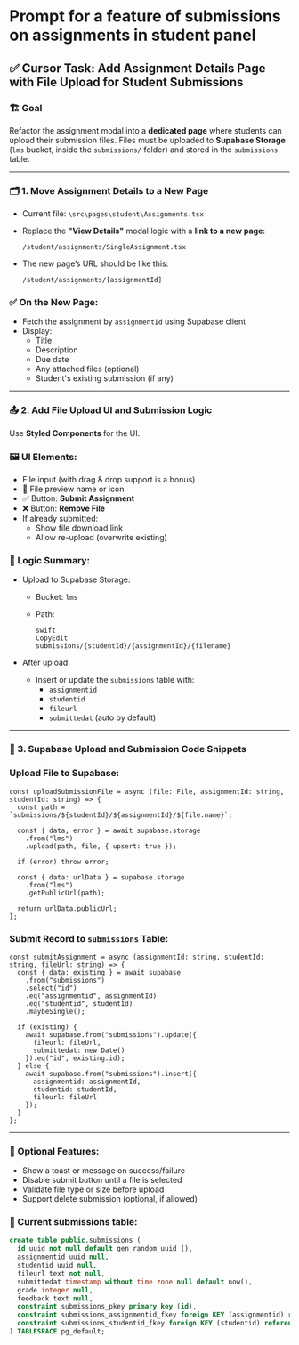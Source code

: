# Prompt for a feature of submissions on assignments in student panel

## ✅ Cursor Task: Add Assignment Details Page with File Upload for Student Submissions

### 🏗️ Goal

Refactor the assignment modal into a **dedicated page** where students can upload their submission files. Files must be uploaded to **Supabase Storage** (`lms` bucket, inside the `submissions/` folder) and stored in the `submissions` table.

---

### 🗂️ 1. Move Assignment Details to a New Page

- Current file: `\src\pages\student\Assignments.tsx`
- Replace the **"View Details"** modal logic with a **link to a new page**:
    
    ```
    /student/assignments/SingleAssignment.tsx
    ```
    
- The new page’s URL should be like this:
    
    ```
    /student/assignments/[assignmentId]
    ```
    

### ✅ On the New Page:

- Fetch the assignment by `assignmentId` using Supabase client
- Display:
    - Title
    - Description
    - Due date
    - Any attached files (optional)
    - Student's existing submission (if any)

---

### 📤 2. Add File Upload UI and Submission Logic

Use **Styled Components** for the UI.

### 🖼️ UI Elements:

- File input (with drag & drop support is a bonus)
- 📁 File preview name or icon
- ✅ Button: **Submit Assignment**
- ❌ Button: **Remove File**
- If already submitted:
    - Show file download link
    - Allow re-upload (overwrite existing)

### 🧠 Logic Summary:

- Upload to Supabase Storage:
    - Bucket: `lms`
    - Path:
        
        ```
        swift
        CopyEdit
        submissions/{studentId}/{assignmentId}/{filename}
        
        ```
        
- After upload:
    - Insert or update the `submissions` table with:
        - `assignmentid`
        - `studentid`
        - `fileurl`
        - `submittedat` (auto by default)

---

### 🧩 3. Supabase Upload and Submission Code Snippets

### Upload File to Supabase:

```tsx
const uploadSubmissionFile = async (file: File, assignmentId: string, studentId: string) => {
  const path = `submissions/${studentId}/${assignmentId}/${file.name}`;

  const { data, error } = await supabase.storage
    .from("lms")
    .upload(path, file, { upsert: true });

  if (error) throw error;

  const { data: urlData } = supabase.storage
    .from("lms")
    .getPublicUrl(path);

  return urlData.publicUrl;
};
```

### Submit Record to `submissions` Table:

```tsx
const submitAssignment = async (assignmentId: string, studentId: string, fileUrl: string) => {
  const { data: existing } = await supabase
    .from("submissions")
    .select("id")
    .eq("assignmentid", assignmentId)
    .eq("studentid", studentId)
    .maybeSingle();

  if (existing) {
    await supabase.from("submissions").update({
      fileurl: fileUrl,
      submittedat: new Date()
    }).eq("id", existing.id);
  } else {
    await supabase.from("submissions").insert({
      assignmentid: assignmentId,
      studentid: studentId,
      fileurl: fileUrl
    });
  }
};
```

---

### 🧼 Optional Features:

- Show a toast or message on success/failure
- Disable submit button until a file is selected
- Validate file type or size before upload
- Support delete submission (optional, if allowed)


### 🧠 Current submissions table:

```sql
create table public.submissions (
  id uuid not null default gen_random_uuid (),
  assignmentid uuid null,
  studentid uuid null,
  fileurl text not null,
  submittedat timestamp without time zone null default now(),
  grade integer null,
  feedback text null,
  constraint submissions_pkey primary key (id),
  constraint submissions_assignmentid_fkey foreign KEY (assignmentid) references assignments (id) on delete CASCADE,
  constraint submissions_studentid_fkey foreign KEY (studentid) references users (id) on delete CASCADE
) TABLESPACE pg_default;
```